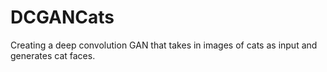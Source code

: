 # DCGANCats
Creating a deep convolution GAN that takes in images of cats as input and generates cat faces.
